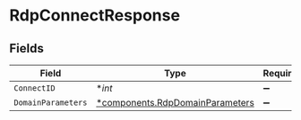 # RdpConnectResponse


## Fields

| Field                                                                             | Type                                                                              | Required                                                                          | Description                                                                       |
| --------------------------------------------------------------------------------- | --------------------------------------------------------------------------------- | --------------------------------------------------------------------------------- | --------------------------------------------------------------------------------- |
| `ConnectID`                                                                       | **int*                                                                            | :heavy_minus_sign:                                                                | N/A                                                                               |
| `DomainParameters`                                                                | [*components.RdpDomainParameters](../../models/components/rdpdomainparameters.md) | :heavy_minus_sign:                                                                | N/A                                                                               |